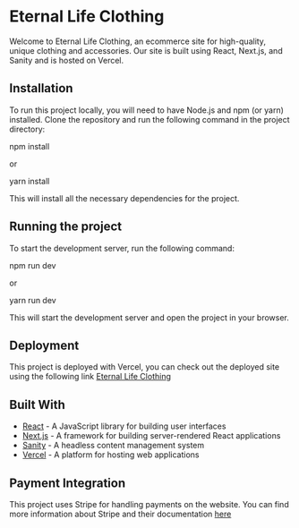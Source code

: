 # Eternal Life Clothing

Welcome to Eternal Life Clothing, an ecommerce site for high-quality, unique clothing and accessories. Our site is built using React, Next.js, and Sanity and is hosted on Vercel.

## Installation

To run this project locally, you will need to have Node.js and npm (or yarn) installed. Clone the repository and run the following command in the project directory:

npm install

or

yarn install

This will install all the necessary dependencies for the project.

## Running the project

To start the development server, run the following command:

npm run dev

or 

yarn run dev

This will start the development server and open the project in your browser.

## Deployment

This project is deployed with Vercel, you can check out the deployed site using the following link [Eternal Life Clothing](https://www.eternallifeclothing.org)


## Built With

- [React](https://reactjs.org/) - A JavaScript library for building user interfaces
- [Next.js](https://nextjs.org/) - A framework for building server-rendered React applications
- [Sanity](https://www.sanity.io/) - A headless content management system
- [Vercel](https://vercel.com/) - A platform for hosting web applications

## Payment Integration

This project uses Stripe for handling payments on the website. You can find more information about Stripe and their documentation [here](https://stripe.com/docs)
